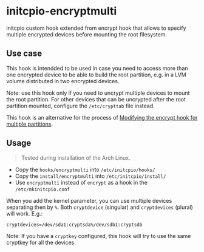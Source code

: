 # initcpio-encryptmulti

initcpio custom hook extended from encrypt hook that allows to specify multiple
encrypted devices before mounting the root filesystem.

## Use case

This hook is intendded to be used in case you need to access more than one
encrypted device to be able to build the root partition, e.g. in a LVM volume
distributed in two encrypted devices.

Note: use this hook only if you need to uncrypt multiple devices to mount the
root partition. For other devices that can be uncrypted  after the root
partition mounted, configure the `/etc/crypttab` file instead.

This hook is an alternative for the process of [Modifying the encrypt hook for
multiple
partitions](https://wiki.archlinux.org/title/Dm-crypt/Specialties#Modifying_the_encrypt_hook_for_multiple_partitions).

## Usage

> Tested during installation of the Arch Linux.

- Copy the `hooks/encryptmulti` into `/etc/initcpio/hooks/`
- Copy the `install/encryptmulti` into `/etc/initcpio/install/`
- Use `encryptmulti` instead of `encrypt` as a hook in the `/etc/mkinitcpio.conf`

When you add the kernel parameter, you can use multiple devices separating then
by `%`. Both `cryptdevice` (singular) and `cryptdevices` (plural) will work.
E.g.:

```
cryptdevices=/dev/sda1:cryptsda%/dev/sdb1:cryptsdb
```

Note: If you have a `cryptkey` configured, this hook will try to use the same
cryptkey for all the devices.

